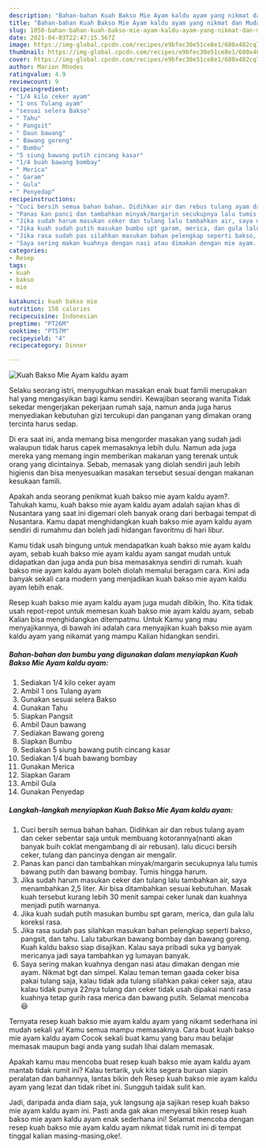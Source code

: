 ```yaml
---
description: "Bahan-bahan Kuah Bakso Mie Ayam kaldu ayam yang nikmat dan Mudah Dibuat"
title: "Bahan-bahan Kuah Bakso Mie Ayam kaldu ayam yang nikmat dan Mudah Dibuat"
slug: 1050-bahan-bahan-kuah-bakso-mie-ayam-kaldu-ayam-yang-nikmat-dan-mudah-dibuat
date: 2021-04-03T22:47:15.567Z
image: https://img-global.cpcdn.com/recipes/e9bfec30e51ce8e1/680x482cq70/kuah-bakso-mie-ayam-kaldu-ayam-foto-resep-utama.jpg
thumbnail: https://img-global.cpcdn.com/recipes/e9bfec30e51ce8e1/680x482cq70/kuah-bakso-mie-ayam-kaldu-ayam-foto-resep-utama.jpg
cover: https://img-global.cpcdn.com/recipes/e9bfec30e51ce8e1/680x482cq70/kuah-bakso-mie-ayam-kaldu-ayam-foto-resep-utama.jpg
author: Marion Rhodes
ratingvalue: 4.9
reviewcount: 9
recipeingredient:
- "1/4 kilo ceker ayam"
- "1 ons Tulang ayam"
- "sesuai selera Bakso"
- " Tahu"
- " Pangsit"
- " Daun bawang"
- " Bawang goreng"
- " Bumbu"
- "5 siung bawang putih cincang kasar"
- "1/4 buah bawang bombay"
- " Merica"
- " Garam"
- " Gula"
- " Penyedap"
recipeinstructions:
- "Cuci bersih semua bahan bahan. Didihkan air dan rebus tulang ayam dan ceker sebentar saja untuk membuang kotorannya(nanti akan banyak buih coklat mengambang di air rebusan). lalu dicuci bersih ceker, tulang dan pancinya dengan air mengalir."
- "Panas kan panci dan tambahkan minyak/margarin secukupnya lalu tumis bawang putih dan bawang bombay. Tumis hingga harum."
- "Jika sudah harum masukan ceker dan tulang lalu tambahkan air, saya menambahkan 2,5 liter. Air bisa ditambahkan sesuai kebutuhan. Masak kuah tersebut kurang lebih 30 menit sampai ceker lunak dan kuahnya menjadi putih warnanya."
- "Jika kuah sudah putih masukan bumbu spt garam, merica, dan gula lalu koreksi rasa."
- "Jika rasa sudah pas silahkan masukan bahan pelengkap seperti bakso, pangsit, dan tahu. Lalu taburkan bawang bombay dan bawang goreng. Kuah kaldu bakso siap disajikan. Kalau saya pribadi suka yg banyak mericanya jadi saya tambahkan yg lumayan banyak."
- "Saya sering makan kuahnya dengan nasi atau dimakan dengan mie ayam. Nikmat bgt dan simpel. Kalau teman teman gaada ceker bisa pakai tulang saja, kalau tidak ada tulang silahkan pakai ceker saja, atau kalau tidak punya 22nya tulang dan ceker tidak usah dipakai nanti rasa kuahnya tetap gurih rasa merica dan bawang putih. Selamat mencoba 😆"
categories:
- Resep
tags:
- kuah
- bakso
- mie

katakunci: kuah bakso mie 
nutrition: 158 calories
recipecuisine: Indonesian
preptime: "PT26M"
cooktime: "PT57M"
recipeyield: "4"
recipecategory: Dinner

---
```



![Kuah Bakso Mie Ayam kaldu ayam](https://img-global.cpcdn.com/recipes/e9bfec30e51ce8e1/680x482cq70/kuah-bakso-mie-ayam-kaldu-ayam-foto-resep-utama.jpg)

Selaku seorang istri, menyuguhkan masakan enak buat famili merupakan hal yang mengasyikan bagi kamu sendiri. Kewajiban seorang  wanita Tidak sekedar mengerjakan pekerjaan rumah saja, namun anda juga harus menyediakan kebutuhan gizi tercukupi dan panganan yang dimakan orang tercinta harus sedap.

Di era  saat ini, anda memang bisa mengorder masakan yang sudah jadi walaupun tidak harus capek memasaknya lebih dulu. Namun ada juga mereka yang memang ingin memberikan makanan yang terenak untuk orang yang dicintainya. Sebab, memasak yang diolah sendiri jauh lebih higienis dan bisa menyesuaikan masakan tersebut sesuai dengan makanan kesukaan famili. 



Apakah anda seorang penikmat kuah bakso mie ayam kaldu ayam?. Tahukah kamu, kuah bakso mie ayam kaldu ayam adalah sajian khas di Nusantara yang saat ini digemari oleh banyak orang dari berbagai tempat di Nusantara. Kamu dapat menghidangkan kuah bakso mie ayam kaldu ayam sendiri di rumahmu dan boleh jadi hidangan favoritmu di hari libur.

Kamu tidak usah bingung untuk mendapatkan kuah bakso mie ayam kaldu ayam, sebab kuah bakso mie ayam kaldu ayam sangat mudah untuk didapatkan dan juga anda pun bisa memasaknya sendiri di rumah. kuah bakso mie ayam kaldu ayam boleh diolah memalui beragam cara. Kini ada banyak sekali cara modern yang menjadikan kuah bakso mie ayam kaldu ayam lebih enak.

Resep kuah bakso mie ayam kaldu ayam juga mudah dibikin, lho. Kita tidak usah repot-repot untuk memesan kuah bakso mie ayam kaldu ayam, sebab Kalian bisa menghidangkan ditempatmu. Untuk Kamu yang mau menyajikannya, di bawah ini adalah cara menyajikan kuah bakso mie ayam kaldu ayam yang nikamat yang mampu Kalian hidangkan sendiri.

<!--inarticleads1-->

##### Bahan-bahan dan bumbu yang digunakan dalam menyiapkan Kuah Bakso Mie Ayam kaldu ayam:

1. Sediakan 1/4 kilo ceker ayam
1. Ambil 1 ons Tulang ayam
1. Gunakan sesuai selera Bakso
1. Gunakan  Tahu
1. Siapkan  Pangsit
1. Ambil  Daun bawang
1. Sediakan  Bawang goreng
1. Siapkan  Bumbu
1. Sediakan 5 siung bawang putih cincang kasar
1. Sediakan 1/4 buah bawang bombay
1. Gunakan  Merica
1. Siapkan  Garam
1. Ambil  Gula
1. Gunakan  Penyedap




<!--inarticleads2-->

##### Langkah-langkah menyiapkan Kuah Bakso Mie Ayam kaldu ayam:

1. Cuci bersih semua bahan bahan. Didihkan air dan rebus tulang ayam dan ceker sebentar saja untuk membuang kotorannya(nanti akan banyak buih coklat mengambang di air rebusan). lalu dicuci bersih ceker, tulang dan pancinya dengan air mengalir.
1. Panas kan panci dan tambahkan minyak/margarin secukupnya lalu tumis bawang putih dan bawang bombay. Tumis hingga harum.
1. Jika sudah harum masukan ceker dan tulang lalu tambahkan air, saya menambahkan 2,5 liter. Air bisa ditambahkan sesuai kebutuhan. Masak kuah tersebut kurang lebih 30 menit sampai ceker lunak dan kuahnya menjadi putih warnanya.
1. Jika kuah sudah putih masukan bumbu spt garam, merica, dan gula lalu koreksi rasa.
1. Jika rasa sudah pas silahkan masukan bahan pelengkap seperti bakso, pangsit, dan tahu. Lalu taburkan bawang bombay dan bawang goreng. Kuah kaldu bakso siap disajikan. Kalau saya pribadi suka yg banyak mericanya jadi saya tambahkan yg lumayan banyak.
1. Saya sering makan kuahnya dengan nasi atau dimakan dengan mie ayam. Nikmat bgt dan simpel. Kalau teman teman gaada ceker bisa pakai tulang saja, kalau tidak ada tulang silahkan pakai ceker saja, atau kalau tidak punya 22nya tulang dan ceker tidak usah dipakai nanti rasa kuahnya tetap gurih rasa merica dan bawang putih. Selamat mencoba 😆




Ternyata resep kuah bakso mie ayam kaldu ayam yang nikamt sederhana ini mudah sekali ya! Kamu semua mampu memasaknya. Cara buat kuah bakso mie ayam kaldu ayam Cocok sekali buat kamu yang baru mau belajar memasak maupun bagi anda yang sudah lihai dalam memasak.

Apakah kamu mau mencoba buat resep kuah bakso mie ayam kaldu ayam mantab tidak rumit ini? Kalau tertarik, yuk kita segera buruan siapin peralatan dan bahannya, lantas bikin deh Resep kuah bakso mie ayam kaldu ayam yang lezat dan tidak ribet ini. Sungguh taidak sulit kan. 

Jadi, daripada anda diam saja, yuk langsung aja sajikan resep kuah bakso mie ayam kaldu ayam ini. Pasti anda gak akan menyesal bikin resep kuah bakso mie ayam kaldu ayam enak sederhana ini! Selamat mencoba dengan resep kuah bakso mie ayam kaldu ayam nikmat tidak rumit ini di tempat tinggal kalian masing-masing,oke!.

